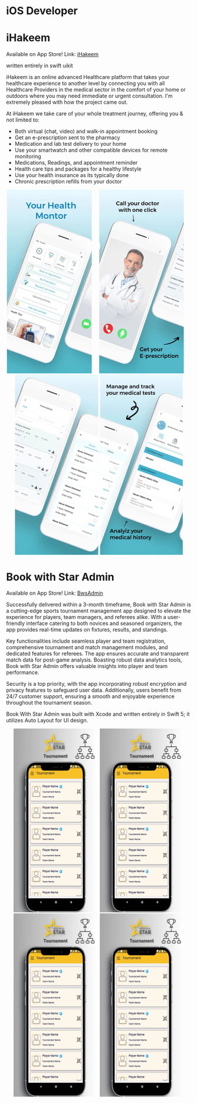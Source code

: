 # iOS Developer 


# iHakeem 

Available on App Store! Link: [iHakeem](https://apps.apple.com/us/app/ihakeem/id1536719251?platform=iphone)

written entirely in swift uikit 

iHakeem is an online advanced Healthcare platform that takes your healthcare experience to another level by connecting you with all Healthcare Providers in the medical sector in the comfort of your home or outdoors where you may need immediate or urgent consultation.
I'm extremely pleased with how the project came out. 

At iHakeem we take care of your whole treatment journey, offering you & not limited to:

- Both virtual (chat, video) and walk-in appointment booking
- Get an e-prescription sent to the pharmacy
- Medication and lab test delivery to your home
- Use your smartwatch and other compatible devices for remote monitoring
- Medications, Readings, and appointment reminder
- Health care tips and packages for a healthy lifestyle
- Use your health insurance as its typically done
- Chronic prescription refills from your doctor

<p align="center">
<img src="images/iHakeem/iHakeem1.png" width="230"  title="Word Guess">&nbsp;&nbsp;&nbsp;&nbsp;&nbsp;<img src="images/iHakeem/iHakeem2.png" width="230" title="Word Guess">&nbsp;&nbsp;&nbsp;&nbsp;&nbsp;<img src="images/iHakeem/iHakeem3.png" width="226" title="Word Guess">
  <img src="images/iHakeem/iHakeem4.png" width="226" title="Word Guess">
</p>


# Book with Star Admin
Available on App Store! Link: [BwsAdmin](https://apps.apple.com/pk/app/book-with-star-admin/id6451918028)

Successfully delivered within a 3-month timeframe, Book with Star Admin is a cutting-edge sports tournament management app designed to elevate the experience for players, team managers, and referees alike. With a user-friendly interface catering to both novices and seasoned organizers, the app provides real-time updates on fixtures, results, and standings.

Key functionalities include seamless player and team registration, comprehensive tournament and match management modules, and dedicated features for referees. The app ensures accurate and transparent match data for post-game analysis. Boasting robust data analytics tools, Book with Star Admin offers valuable insights into player and team performance.

Security is a top priority, with the app incorporating robust encryption and privacy features to safeguard user data. Additionally, users benefit from 24/7 customer support, ensuring a smooth and enjoyable experience throughout the tournament season.

 Book With Star Admin was built with Xcode and written entirely in Swift 5; it utilizes Auto Layout for UI design.
 
 <p align="center">
<img src="images/BwsAdmin/Bws1.png" width="230"> 
  <img src="images/BwsAdmin/Bws1.png" width="230"> 
  <img src="images/BwsAdmin/Bws1.png" width="230"> 
  <img src="images/BwsAdmin/Bws1.png" width="230"> 
</p>
